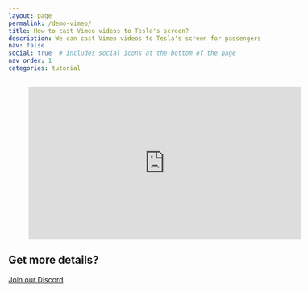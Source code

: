 ```yaml
---
layout: page
permalink: /demo-vimeo/
title: How to cast Vimeo videos to Tesla's screen?
description: We can cast Vimeo videos to Tesla's screen for passengers while driving, and we can even manipulate the the Vimeo app on Tesla's touchscreen directly.
nav: false
social: true  # includes social icons at the bottom of the page
nav_order: 1
categories: tutorial
---
```

<!-- blank line -->
<figure class="video-container">
  <iframe width="540" height="303" src="https://www.youtube.com/embed/elAQW07TJf0" frameborder="0" allowfullscreen="true"> </iframe>
</figure>
<!-- blank line -->

## Get more details?
<p><a href ="https://discord.gg/Tvbs9uWcN9" target="_blank">Join our Discord</a></p>